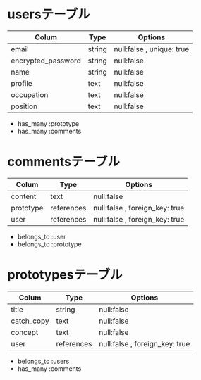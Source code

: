 # usersテーブル
|Colum             |  Type|                  Options|
|------------------|------|-------------------------|
|email             |string|null:false , unique: true|
|encrypted_password|string|null:false               |
|name              |string|null:false               |
|profile           |text  |null:false               |
|occupation        |text  |null:false               |
|position          |text  |null:false               |

- has_many :prototype
- has_many :comments


# commentsテーブル
|Colum             |      Type|                       Options|
|------------------|----------|------------------------------|
|content           |text      |null:false                    |
|prototype         |references|null:false , foreign_key: true|
|user              |references|null:false , foreign_key: true|

- belongs_to :user
- belongs_to :prototype


# prototypesテーブル
|Colum             |      Type|                       Options|
|------------------|----------|------------------------------|
|title             |string    |null:false                    |
|catch_copy        |text      |null:false                    |
|concept           |text      |null:false                    |
|user              |references|null:false , foreign_key: true|

- belongs_to :users
- has_many :comments
